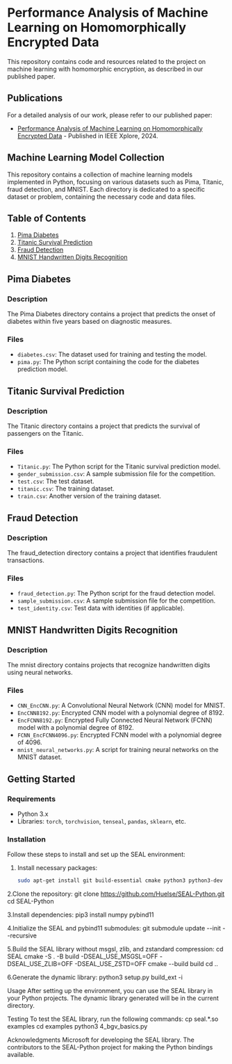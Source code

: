 # Performance Analysis of Machine Learning on Homomorphically Encrypted Data

This repository contains code and resources related to the project on machine learning with homomorphic encryption, as described in our published paper.

## Publications

For a detailed analysis of our work, please refer to our published paper:
- [Performance Analysis of Machine Learning on Homomorphically Encrypted Data](https://ieeexplore.ieee.org/abstract/document/10826872/) - Published in IEEE Xplore, 2024.

## Machine Learning Model Collection

This repository contains a collection of machine learning models implemented in Python, focusing on various datasets such as Pima, Titanic, fraud detection, and MNIST. Each directory is dedicated to a specific dataset or problem, containing the necessary code and data files.

## Table of Contents

1. [Pima Diabetes](#pima-diabetes)
2. [Titanic Survival Prediction](#titanic-survival-prediction)
3. [Fraud Detection](#fraud-detection)
4. [MNIST Handwritten Digits Recognition](#mnist-handwritten-digits-recognition)

## Pima Diabetes

### Description
The Pima Diabetes directory contains a project that predicts the onset of diabetes within five years based on diagnostic measures.

### Files
- `diabetes.csv`: The dataset used for training and testing the model.
- `pima.py`: The Python script containing the code for the diabetes prediction model.

## Titanic Survival Prediction

### Description
The Titanic directory contains a project that predicts the survival of passengers on the Titanic.

### Files
- `Titanic.py`: The Python script for the Titanic survival prediction model.
- `gender_submission.csv`: A sample submission file for the competition.
- `test.csv`: The test dataset.
- `titanic.csv`: The training dataset.
- `train.csv`: Another version of the training dataset.

## Fraud Detection

### Description
The fraud_detection directory contains a project that identifies fraudulent transactions.

### Files
- `fraud_detection.py`: The Python script for the fraud detection model.
- `sample_submission.csv`: A sample submission file for the competition.
- `test_identity.csv`: Test data with identities (if applicable).

## MNIST Handwritten Digits Recognition

### Description
The mnist directory contains projects that recognize handwritten digits using neural networks.

### Files
- `CNN_EncCNN.py`: A Convolutional Neural Network (CNN) model for MNIST.
- `EncCNN8192.py`: Encrypted CNN model with a polynomial degree of 8192.
- `EncFCNN8192.py`: Encrypted Fully Connected Neural Network (FCNN) model with a polynomial degree of 8192.
- `FCNN_EncFCNN4096.py`: Encrypted FCNN model with a polynomial degree of 4096.
- `mnist_neural_networks.py`: A script for training neural networks on the MNIST dataset.

## Getting Started

### Requirements
- Python 3.x
- Libraries: `torch`, `torchvision`, `tenseal`, `pandas`, `sklearn`, etc.

### Installation
Follow these steps to install and set up the SEAL environment:

1. Install necessary packages:
   ```bash
   sudo apt-get install git build-essential cmake python3 python3-dev python3-pip
   
2.Clone the repository:
git clone https://github.com/Huelse/SEAL-Python.git
cd SEAL-Python

3.Install dependencies:
pip3 install numpy pybind11

4.Initialize the SEAL and pybind11 submodules:
git submodule update --init --recursive

5.Build the SEAL library without msgsl, zlib, and zstandard compression:
cd SEAL
cmake -S . -B build -DSEAL_USE_MSGSL=OFF -DSEAL_USE_ZLIB=OFF -DSEAL_USE_ZSTD=OFF
cmake --build build
cd ..

6.Generate the dynamic library:
python3 setup.py build_ext -i

Usage
After setting up the environment, you can use the SEAL library in your Python projects. The dynamic library generated will be in the current directory.

Testing
To test the SEAL library, run the following commands:
cp seal.*.so examples
cd examples
python3 4_bgv_basics.py

Acknowledgments
Microsoft for developing the SEAL library.
The contributors to the SEAL-Python project for making the Python bindings available.
